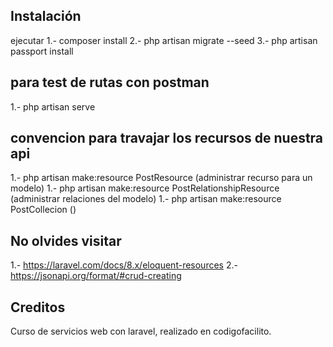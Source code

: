 
## Instalación

ejecutar 
1.- composer install 
2.- php artisan migrate --seed
3.- php artisan passport install

## para test de rutas con postman 

1.- php artisan serve

## convencion para travajar los recursos de nuestra api

1.- php artisan make:resource PostResource (administrar recurso para un modelo)
1.- php artisan make:resource PostRelationshipResource (administrar relaciones del modelo)
1.- php artisan make:resource PostCollecion ()

## No olvides visitar

1.- https://laravel.com/docs/8.x/eloquent-resources
2.- https://jsonapi.org/format/#crud-creating

## Creditos

Curso de servicios web con laravel, realizado en codigofacilito.
